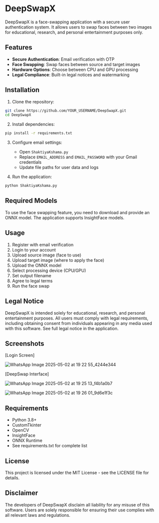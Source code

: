 # DeepSwapX

DeepSwapX is a face-swapping application with a secure user authentication system. It allows users to swap faces between two images for educational, research, and personal entertainment purposes only.


## Features

- **Secure Authentication**: Email verification with OTP
- **Face Swapping**: Swap faces between source and target images
- **Hardware Options**: Choose between CPU and GPU processing
- **Legal Compliance**: Built-in legal notices and watermarking

## Installation

1. Clone the repository:
```bash
git clone https://github.com/YOUR_USERNAME/DeepSwapX.git
cd DeepSwapX
```

2. Install dependencies:
```bash
pip install -r requirements.txt
```

3. Configure email settings:
   - Open `ShaktiyaKshama.py`
   - Replace `EMAIL_ADDRESS` and `EMAIL_PASSWORD` with your Gmail credentials
   - Update file paths for user data and logs

4. Run the application:
```bash
python ShaktiyaKshama.py
```

## Required Models

To use the face swapping feature, you need to download and provide an ONNX model. The application supports InsightFace models.

## Usage

1. Register with email verification
2. Login to your account
3. Upload source image (face to use)
4. Upload target image (where to apply the face)
5. Upload the ONNX model
6. Select processing device (CPU/GPU)
7. Set output filename
8. Agree to legal terms
9. Run the face swap

## Legal Notice

DeepSwapX is intended solely for educational, research, and personal entertainment purposes. All users must comply with legal requirements, including obtaining consent from individuals appearing in any media used with this software. See full legal notice in the application.

## Screenshots

[Login Screen]

![WhatsApp Image 2025-05-02 at 19 22 55_4244e344](https://github.com/user-attachments/assets/4e722d5a-df20-4f47-b09c-8c06e4bc3008)


[DeepSwap Interface]


![WhatsApp Image 2025-05-02 at 19 25 13_f4b1a0b7](https://github.com/user-attachments/assets/d8f1bb81-a6fa-400d-aea0-b9c4ae73a2d5)

![WhatsApp Image 2025-05-02 at 19 26 01_9d6e1f3c](https://github.com/user-attachments/assets/f7629d63-088b-405a-8b58-07b8cf04e3a5)


## Requirements

- Python 3.8+
- CustomTkinter
- OpenCV
- InsightFace
- ONNX Runtime
- See requirements.txt for complete list

## License

This project is licensed under the MIT License - see the LICENSE file for details.

## Disclaimer

The developers of DeepSwapX disclaim all liability for any misuse of this software. Users are solely responsible for ensuring their use complies with all relevant laws and regulations.
